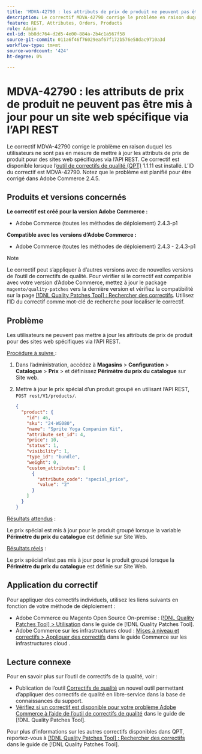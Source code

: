 ```yaml
---
title: 'MDVA-42790 : les attributs de prix de produit ne peuvent pas être mis à jour pour un site web spécifique via l’API REST'
description: Le correctif MDVA-42790 corrige le problème en raison duquel les utilisateurs ne sont pas en mesure de mettre à jour les attributs de prix de produit pour des sites web spécifiques via l’API REST. Ce correctif est disponible lorsque l’outil [Outil de correctifs de la qualité (QPT)](https://experienceleague.adobe.com/fr/docs/commerce-operations/tools/quality-patches-tool/quality-patches-tool-to-self-serve-quality-patches) 1.1.11 est installé. L’ID du correctif est MDVA-42790. Notez que le problème est planifié pour être corrigé dans Adobe Commerce 2.4.5.
feature: REST, Attributes, Orders, Products
role: Admin
exl-id: bb8dc764-d2d5-4e00-884a-2b4c1a567f58
source-git-commit: 011a6f46f76029eaf67f172b576e58dac9710a3d
workflow-type: tm+mt
source-wordcount: '424'
ht-degree: 0%

---
```


# MDVA-42790 : les attributs de prix de produit ne peuvent pas être mis à jour pour un site web spécifique via l’API REST

Le correctif MDVA-42790 corrige le problème en raison duquel les utilisateurs ne sont pas en mesure de mettre à jour les attributs de prix de produit pour des sites web spécifiques via l’API REST. Ce correctif est disponible lorsque l’[outil de correctifs de qualité (QPT)](https://experienceleague.adobe.com/fr/docs/commerce-operations/tools/quality-patches-tool/quality-patches-tool-to-self-serve-quality-patches) 1.1.11 est installé. L’ID du correctif est MDVA-42790. Notez que le problème est planifié pour être corrigé dans Adobe Commerce 2.4.5.

## Produits et versions concernés

**Le correctif est créé pour la version Adobe Commerce :**

* Adobe Commerce (toutes les méthodes de déploiement) 2.4.3-p1

**Compatible avec les versions d’Adobe Commerce :**

* Adobe Commerce (toutes les méthodes de déploiement) 2.4.3 - 2.4.3-p1

>[!NOTE]
>
>Le correctif peut s’appliquer à d’autres versions avec de nouvelles versions de l’outil de correctifs de qualité. Pour vérifier si le correctif est compatible avec votre version d’Adobe Commerce, mettez à jour le package `magento/quality-patches` vers la dernière version et vérifiez la compatibilité sur la page [[!DNL Quality Patches Tool] : Rechercher des correctifs](https://experienceleague.adobe.com/fr/docs/commerce-operations/tools/quality-patches-tool/quality-patches-tool-to-self-serve-quality-patches). Utilisez l’ID du correctif comme mot-clé de recherche pour localiser le correctif.

## Problème

Les utilisateurs ne peuvent pas mettre à jour les attributs de prix de produit pour des sites web spécifiques via l’API REST.

<u>Procédure à suivre </u> :

1. Dans l’administration, accédez à **Magasins** > **Configuration** > **Catalogue** > **Prix** > et définissez **Périmètre du prix du catalogue** sur Site web.
1. Mettre à jour le prix spécial d’un produit groupé en utilisant l’API REST, `POST rest/V1/products/`.

   ```JSON
   {
     "product": {
       "id": 46,
       "sku": "24-WG080",
       "name": "Sprite Yoga Companion Kit",
       "attribute_set_id": 4,
       "price": 10,
       "status": 1,
       "visibility": 1,
       "type_id": "bundle",
       "weight": 0,
       "custom_attributes": [
         {
           "attribute_code": "special_price",
           "value": "2"
         }
       ]
     }
   }
   ```

<u>Résultats attendus</u> :

Le prix spécial est mis à jour pour le produit groupé lorsque la variable **Périmètre du prix du catalogue** est définie sur Site Web.

<u>Résultats réels</u> :

Le prix spécial n’est pas mis à jour pour le produit groupé lorsque la **Périmètre du prix du catalogue** est définie sur Site Web.

## Application du correctif

Pour appliquer des correctifs individuels, utilisez les liens suivants en fonction de votre méthode de déploiement :

* Adobe Commerce ou Magento Open Source On-premise : [[!DNL Quality Patches Tool] > Utilisation](/help/tools/quality-patches-tool/usage.md) dans le guide de [!DNL Quality Patches Tool].
* Adobe Commerce sur les infrastructures cloud : [Mises à niveau et correctifs > Appliquer des correctifs](https://experienceleague.adobe.com/docs/commerce-cloud-service/user-guide/develop/upgrade/apply-patches.html?lang=fr) dans le guide Commerce sur les infrastructures cloud .

## Lecture connexe

Pour en savoir plus sur l’outil de correctifs de la qualité, voir :

* Publication de l’outil [Correctifs de qualité](https://experienceleague.adobe.com/fr/docs/commerce-operations/tools/quality-patches-tool/quality-patches-tool-to-self-serve-quality-patches) un nouvel outil permettant d’appliquer des correctifs de qualité en libre-service dans la base de connaissances du support.
* [Vérifiez si un correctif est disponible pour votre problème Adobe Commerce à l’aide de l’outil de correctifs de qualité](/help/tools/quality-patches-tool/patches-available-in-qpt/check-patch-for-magento-issue-with-magento-quality-patches.md) dans le guide de [!DNL Quality Patches Tool].

Pour plus d’informations sur les autres correctifs disponibles dans QPT, reportez-vous à [[!DNL Quality Patches Tool] : Rechercher des correctifs](https://experienceleague.adobe.com/tools/commerce-quality-patches/index.html?lang=fr) dans le guide de [!DNL Quality Patches Tool].
